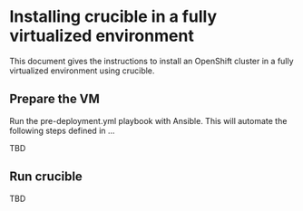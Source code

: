# Installing crucible in a fully virtualized environment

This document gives the instructions to install an OpenShift cluster in a fully virtualized environment using crucible.

## Prepare the VM

Run the pre-deployment.yml playbook with Ansible. This will automate the following steps defined in ...

TBD

## Run crucible

TBD

